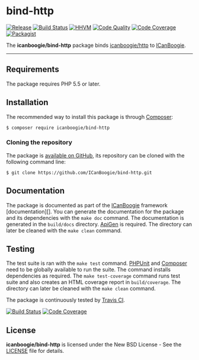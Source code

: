 # bind-http

[![Release](https://img.shields.io/packagist/v/icanboogie/bind-http.svg)](https://packagist.org/packages/icanboogie/bind-http)
[![Build Status](https://img.shields.io/travis/ICanBoogie/bind-http/master.svg)](http://travis-ci.org/ICanBoogie/bind-http)
[![HHVM](https://img.shields.io/hhvm/icanboogie/bind-http.svg)](http://hhvm.h4cc.de/package/icanboogie/bind-http)
[![Code Quality](https://img.shields.io/scrutinizer/g/ICanBoogie/bind-http/master.svg)](https://scrutinizer-ci.com/g/ICanBoogie/bind-http)
[![Code Coverage](https://img.shields.io/coveralls/ICanBoogie/bind-http/master.svg)](https://coveralls.io/r/ICanBoogie/bind-http)
[![Packagist](https://img.shields.io/packagist/dt/icanboogie/bind-http.svg)](https://packagist.org/packages/icanboogie/bind-http)

The **icanboogie/bind-http** package binds [icanboogie/http][] to [ICanBoogie][].





----------





## Requirements

The package requires PHP 5.5 or later.





## Installation

The recommended way to install this package is through [Composer](http://getcomposer.org/):

```
$ composer require icanboogie/bind-http
```





### Cloning the repository

The package is [available on GitHub](https://github.com/ICanBoogie/bind-http), its repository can be
cloned with the following command line:

	$ git clone https://github.com/ICanBoogie/bind-http.git





## Documentation

The package is documented as part of the [ICanBoogie][] framework [documentation][]. You can
generate the documentation for the package and its dependencies with the `make doc` command. The
documentation is generated in the `build/docs` directory. [ApiGen](http://apigen.org/) is required.
The directory can later be cleaned with the `make clean` command.





## Testing

The test suite is ran with the `make test` command. [PHPUnit](https://phpunit.de/) and
[Composer](http://getcomposer.org/) need to be globally available to run the suite. The command
installs dependencies as required. The `make test-coverage` command runs test suite and also creates
an HTML coverage report in `build/coverage`. The directory can later be cleaned with the `make
clean` command.

The package is continuously tested by [Travis CI](http://about.travis-ci.org/).

[![Build Status](https://img.shields.io/travis/ICanBoogie/bind-http/master.svg)](http://travis-ci.org/ICanBoogie/bind-http)
[![Code Coverage](https://img.shields.io/coveralls/ICanBoogie/bind-http/master.svg)](https://coveralls.io/r/ICanBoogie/bind-http)





## License

**icanboogie/bind-http** is licensed under the New BSD License - See the [LICENSE](LICENSE) file for details.





[ICanBoogie]:      https://github.com/ICanBoogie/ICanBoogie
[icanboogie/http]: https://github.com/ICanBoogie/HTTP
